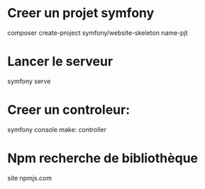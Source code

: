 # Creer un projet symfony
composer create-project symfony/website-skeleton name-pjt

# Lancer le serveur
symfony serve

# Creer un controleur:
symfony console make: controller

# Npm recherche de bibliothèque
site npmjs.com